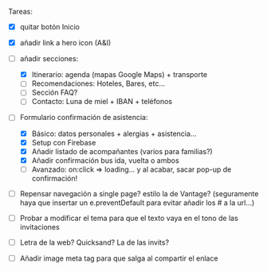 Tareas:

- [x] quitar botón Inicio
- [x] añadir link a hero icon (A&I)
- [ ] añadir secciones:

  - [x] Itinerario: agenda (mapas Google Maps) + transporte
  - [ ] Recomendaciones: Hoteles, Bares, etc...
  - [ ] Sección FAQ?
  - [ ] Contacto: Luna de miel + IBAN + teléfonos

- [ ] Formulario confirmación de asistencia:

  - [x] Básico: datos personales + alergias + asistencia...
  - [x] Setup con Firebase
  - [x] Añadir listado de acompañantes (varios para familias?)
  - [x] Añadir confirmación bus ida, vuelta o ambos
  - [ ] Avanzado: on:click => loading... y al acabar, sacar pop-up de confirmación!

- [ ] Repensar navegación a single page? estilo la de Vantage?
      (seguramente haya que insertar un e.preventDefault para evitar añadir los # a la url...)

- [ ] Probar a modificar el tema para que el texto vaya en el tono de las invitaciones
- [ ] Letra de la web? Quicksand? La de las invits?
- [ ] Añadir image meta tag para que salga al compartir el enlace

